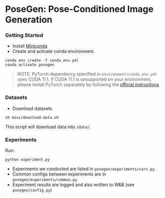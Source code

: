 # PoseGen: Pose-Conditioned Image Generation

### Getting Started

* Install [Miniconda](https://docs.conda.io/en/latest/miniconda.html)
* Create and activate conda environment.

```shell
conda env create -f conda_env.yml
conda activate posegen
```

> NOTE: PyTorch dependency specified in `environment/conda_env.yml` uses CUDA 11.1. If CUDA 11.1 is unsupported on your environment, please install PyTorch separately by following the [official instructions](https://pytorch.org).

### Datasets
* Download datasets.
```shell
sh misc/download-data.sh
```

This script will download data into `/data/`.

### Experiments
Run:
```shell
python experiment.py
```

- Experiments we conducted are listed in `posegen/experiments/cars.py`. 
- Common configs between experiments are in `posegen/experiments/common.py`
- Experiment results are logged and also written to W&B (see `posegen/config.py`)

